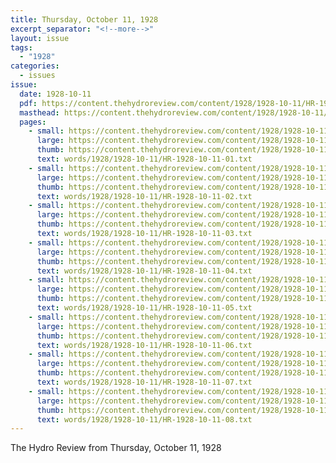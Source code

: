 ```yaml
---
title: Thursday, October 11, 1928
excerpt_separator: "<!--more-->"
layout: issue
tags:
  - "1928"
categories:
  - issues
issue:
  date: 1928-10-11
  pdf: https://content.thehydroreview.com/content/1928/1928-10-11/HR-1928-10-11.pdf
  masthead: https://content.thehydroreview.com/content/1928/1928-10-11/masthead/HR-1928-10-11.jpg
  pages:
    - small: https://content.thehydroreview.com/content/1928/1928-10-11/small/HR-1928-10-11-01.jpg
      large: https://content.thehydroreview.com/content/1928/1928-10-11/large/HR-1928-10-11-01.jpg
      thumb: https://content.thehydroreview.com/content/1928/1928-10-11/thumbnails/HR-1928-10-11-01.jpg
      text: words/1928/1928-10-11/HR-1928-10-11-01.txt
    - small: https://content.thehydroreview.com/content/1928/1928-10-11/small/HR-1928-10-11-02.jpg
      large: https://content.thehydroreview.com/content/1928/1928-10-11/large/HR-1928-10-11-02.jpg
      thumb: https://content.thehydroreview.com/content/1928/1928-10-11/thumbnails/HR-1928-10-11-02.jpg
      text: words/1928/1928-10-11/HR-1928-10-11-02.txt
    - small: https://content.thehydroreview.com/content/1928/1928-10-11/small/HR-1928-10-11-03.jpg
      large: https://content.thehydroreview.com/content/1928/1928-10-11/large/HR-1928-10-11-03.jpg
      thumb: https://content.thehydroreview.com/content/1928/1928-10-11/thumbnails/HR-1928-10-11-03.jpg
      text: words/1928/1928-10-11/HR-1928-10-11-03.txt
    - small: https://content.thehydroreview.com/content/1928/1928-10-11/small/HR-1928-10-11-04.jpg
      large: https://content.thehydroreview.com/content/1928/1928-10-11/large/HR-1928-10-11-04.jpg
      thumb: https://content.thehydroreview.com/content/1928/1928-10-11/thumbnails/HR-1928-10-11-04.jpg
      text: words/1928/1928-10-11/HR-1928-10-11-04.txt
    - small: https://content.thehydroreview.com/content/1928/1928-10-11/small/HR-1928-10-11-05.jpg
      large: https://content.thehydroreview.com/content/1928/1928-10-11/large/HR-1928-10-11-05.jpg
      thumb: https://content.thehydroreview.com/content/1928/1928-10-11/thumbnails/HR-1928-10-11-05.jpg
      text: words/1928/1928-10-11/HR-1928-10-11-05.txt
    - small: https://content.thehydroreview.com/content/1928/1928-10-11/small/HR-1928-10-11-06.jpg
      large: https://content.thehydroreview.com/content/1928/1928-10-11/large/HR-1928-10-11-06.jpg
      thumb: https://content.thehydroreview.com/content/1928/1928-10-11/thumbnails/HR-1928-10-11-06.jpg
      text: words/1928/1928-10-11/HR-1928-10-11-06.txt
    - small: https://content.thehydroreview.com/content/1928/1928-10-11/small/HR-1928-10-11-07.jpg
      large: https://content.thehydroreview.com/content/1928/1928-10-11/large/HR-1928-10-11-07.jpg
      thumb: https://content.thehydroreview.com/content/1928/1928-10-11/thumbnails/HR-1928-10-11-07.jpg
      text: words/1928/1928-10-11/HR-1928-10-11-07.txt
    - small: https://content.thehydroreview.com/content/1928/1928-10-11/small/HR-1928-10-11-08.jpg
      large: https://content.thehydroreview.com/content/1928/1928-10-11/large/HR-1928-10-11-08.jpg
      thumb: https://content.thehydroreview.com/content/1928/1928-10-11/thumbnails/HR-1928-10-11-08.jpg
      text: words/1928/1928-10-11/HR-1928-10-11-08.txt
---
```


The Hydro Review from Thursday, October 11, 1928

<!--more-->


